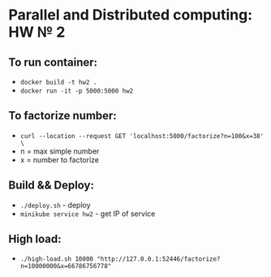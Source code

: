 # Parallel and Distributed computing: HW № 2
## To run container:
- `docker build -t hw2 .`
- `docker run -it -p 5000:5000 hw2`
## To factorize number:
- `curl --location --request GET 'localhost:5000/factorize?n=100&x=38' \`
- n = max simple number
- x = number to factorize
## Build && Deploy:
- `./deploy.sh` - deploy
- `minikube service hw2` - get IP of service
## High load:
- `./high-load.sh 10000 "http://127.0.0.1:52446/factorize?n=10000000&x=66786756778"`